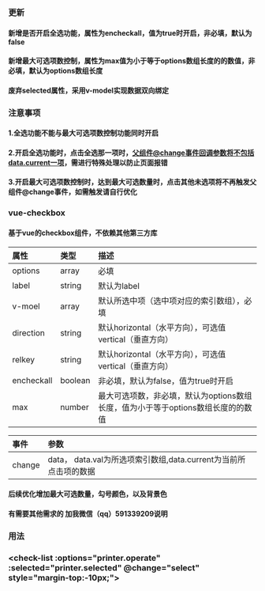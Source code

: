### 更新
#### 新增是否开启全选功能，属性为encheckall，值为true时开启，非必填，默认为false
#### 新增最大可选项数控制，属性为max值为小于等于options数组长度的的数值，非必填，默认为options数组长度
#### 废弃selected属性，采用v-model实现数据双向绑定

### 注意事项
#### 1.全选功能不能与最大可选项数控制功能同时开启
#### 2.开启全选功能时，点击全选那一项时，父组件@change事件回调参数将不包括data.current一项，需进行特殊处理以防止页面报错
#### 3.开启最大可选项数控制时，达到最大可选数量时，点击其他未选项将不再触发父组件@change事件，如需触发请自行优化

### vue-checkbox
#### 基于vue的checkbox组件，不依赖其他第三方库


|  属性 |  类型 |描述   |
| :------------ | :------------ | :------------ |
|  options |  array | 必填  |
|  label | string  |  默认为label |
| v-moel  | array  |  默认所选中项（选中项对应的索引数组），必填 |
| direction  |  string |   默认horizontal（水平方向），可选值vertical（垂直方向）|
| relkey  | string  | 默认horizontal（水平方向），可选值vertical（垂直方向）  |
| encheckall  | boolean  | 非必填，默认为false，值为true时开启  |
| max  | number  | 最大可选项数，非必填，默认为options数组长度，值为小于等于options数组长度的的数值  |


| 事件  | 参数  |
| :------------ | :------------ |
| change  | data， data.val为所选项索引数组,data.current为当前所点击项的数据  |


#### 后续优化增加最大可选数量，勾号颜色，以及背景色

#### 有需要其他需求的 加我微信（qq）591339209说明

### 用法
### <check-list :options="printer.operate" :selected="printer.selected" @change="select" style="margin-top:-10px;"></check-list>
